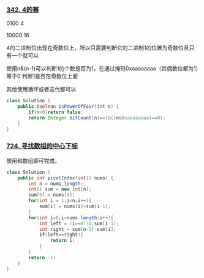 ### [342. 4的幂](https://leetcode-cn.com/problems/power-of-four/)

0100  4

10000 16

4的二进制位出现在奇数位上，所以只需要判断它的二进制1的位置为奇数位且只有一个就可以

使用n&(n-1)可以判断1的个数是否为1，在通过掩码0xaaaaaaaa（其偶数位都为1）等于0 判断1是否在奇数位上面





其他使用循环或者迭代都可以

```java
class Solution {
    public boolean isPowerOfFour(int n) {
        if(n<0)return false;
        return Integer.bitCount(n)==1&((n&0xaaaaaaaa)==0);
    }
}
```

### [724. 寻找数组的中心下标](https://leetcode-cn.com/problems/find-pivot-index/)

使用和数组即可完成。

```java
class Solution {
    public int pivotIndex(int[] nums) {
        int n = nums.length;
        int[] sum = new int[n];
        sum[0] = nums[0];
        for(int i = 1;i<n;i++){
            sum[i] = nums[i]+sum[i-1];
        }
        for(int i=0;i<nums.length;i++){
            int left = (i==0)?0:sum[i-1];
            int right = sum[n-1]-sum[i];
            if(left==right){
                return i;
            }
        }
        return -1;
    }
}
```

